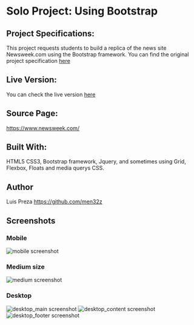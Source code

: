 # Solo Project: Using Bootstrap
## Project Specifications:

This project requests students to build a replica of the news site Newsweek.com using the Bootstrap framework. You can find the original project specification [here](https://www.theodinproject.com/courses/html5-and-css3/lessons/using-bootstrap)

## Live Version:

You can check the live version [here](https://men32z.github.io/newsweek-clone)

## Source Page:

https://www.newsweek.com/

## Built With:

HTML5 CSS3, Bootstrap framework, Jquery, and sometimes using Grid, Flexbox, Floats and media querys CSS.

## Author
Luis Preza https://github.com/men32z

## Screenshots

### Mobile
![mobile screenshot](https://raw.githubusercontent.com/men32z/newsweek-clone/feature-branch/images/screenshots/mobile.png)

### Medium size
![medium screenshot](https://raw.githubusercontent.com/men32z/newsweek-clone/feature-branch/images/screenshots/medium.png)

### Desktop
![desktop_main screenshot](https://raw.githubusercontent.com/men32z/newsweek-clone/feature-branch/images/screenshots/desktop_1.png)
![desktop_content screenshot](https://raw.githubusercontent.com/men32z/newsweek-clone/feature-branch/images/screenshots/desktop_2.png)
![desktop_footer screenshot](https://raw.githubusercontent.com/men32z/newsweek-clone/feature-branch/images/screenshots/desktop_3.png)
